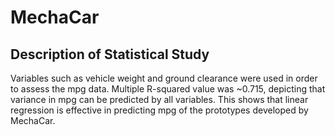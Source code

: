 # MechaCar

## Description of Statistical Study

Variables such as vehicle weight and ground clearance were used in order to assess the mpg data. 
Multiple R-squared value was ~0.715, depicting that variance in mpg can be predicted by all variables.
This shows that linear regression is effective in predicting mpg of the prototypes developed by MechaCar.
